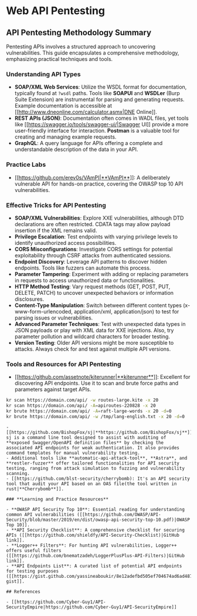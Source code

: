 # Web API Pentesting


## API Pentesting Methodology Summary

Pentesting APIs involves a structured approach to uncovering vulnerabilities. This guide encapsulates a comprehensive methodology, emphasizing practical techniques and tools.

### **Understanding API Types**

- **SOAP/XML Web Services**: Utilize the WSDL format for documentation, typically found at `?wsdl` paths. Tools like **SOAPUI** and **WSDLer** (Burp Suite Extension) are instrumental for parsing and generating requests. Example documentation is accessible at [[http://www.dneonline.com/calculator.asmx|DNE Online]].
- **REST APIs (JSON)**: Documentation often comes in WADL files, yet tools like [[https://swagger.io/tools/swagger-ui/|Swagger UI]] provide a more user-friendly interface for interaction. **Postman** is a valuable tool for creating and managing example requests.
- **GraphQL**: A query language for APIs offering a complete and understandable description of the data in your API.

### **Practice Labs**

- [[https://github.com/erev0s/VAmPI|**VAmPI**]]: A deliberately vulnerable API for hands-on practice, covering the OWASP top 10 API vulnerabilities.

### **Effective Tricks for API Pentesting**

- **SOAP/XML Vulnerabilities**: Explore XXE vulnerabilities, although DTD declarations are often restricted. CDATA tags may allow payload insertion if the XML remains valid.
- **Privilege Escalation**: Test endpoints with varying privilege levels to identify unauthorized access possibilities.
- **CORS Misconfigurations**: Investigate CORS settings for potential exploitability through CSRF attacks from authenticated sessions.
- **Endpoint Discovery**: Leverage API patterns to discover hidden endpoints. Tools like fuzzers can automate this process.
- **Parameter Tampering**: Experiment with adding or replacing parameters in requests to access unauthorized data or functionalities.
- **HTTP Method Testing**: Vary request methods (GET, POST, PUT, DELETE, PATCH) to uncover unexpected behaviors or information disclosures.
- **Content-Type Manipulation**: Switch between different content types (x-www-form-urlencoded, application/xml, application/json) to test for parsing issues or vulnerabilities.
- **Advanced Parameter Techniques**: Test with unexpected data types in JSON payloads or play with XML data for XXE injections. Also, try parameter pollution and wildcard characters for broader testing.
- **Version Testing**: Older API versions might be more susceptible to attacks. Always check for and test against multiple API versions.

### **Tools and Resources for API Pentesting**

- [[https://github.com/assetnote/kiterunner|**kiterunner**]]: Excellent for discovering API endpoints. Use it to scan and brute force paths and parameters against target APIs.

```bash
kr scan https://domain.com/api/ -w routes-large.kite -x 20
kr scan https://domain.com/api/ -A=apiroutes-220828 -x 20
kr brute https://domain.com/api/ -A=raft-large-words -x 20 -d=0
kr brute https://domain.com/api/ -w /tmp/lang-english.txt -x 20 -d=0
```
```
- [[https://github.com/BishopFox/sj|**https://github.com/BishopFox/sj**]]: sj is a command line tool designed to assist with auditing of **exposed Swagger/OpenAPI definition files** by checking the associated API endpoints for weak authentication. It also provides command templates for manual vulnerability testing.
- Additional tools like **automatic-api-attack-tool**, **Astra**, and **restler-fuzzer** offer tailored functionalities for API security testing, ranging from attack simulation to fuzzing and vulnerability scanning.
- [[https://github.com/blst-security/cherrybomb): It's an API security tool that audit your API based on an OAS file(the tool written in rust|**Cherrybomb**]].

### **Learning and Practice Resources**

- **OWASP API Security Top 10**: Essential reading for understanding common API vulnerabilities ([[https://github.com/OWASP/API-Security/blob/master/2019/en/dist/owasp-api-security-top-10.pdf)|OWASP Top 10]].
- **API Security Checklist**: A comprehensive checklist for securing APIs ([[https://github.com/shieldfy/API-Security-Checklist)|GitHub link]].
- **Logger++ Filters**: For hunting API vulnerabilities, Logger++ offers useful filters ([[https://github.com/bnematzadeh/LoggerPlusPlus-API-Filters)|GitHub link]].
- **API Endpoints List**: A curated list of potential API endpoints for testing purposes ([[https://gist.github.com/yassineaboukir/8e12adefbd505ef704674ad6ad48743d)|GitHub gist]].

## References

- [[https://github.com/Cyber-Guy1/API-SecurityEmpire|https://github.com/Cyber-Guy1/API-SecurityEmpire]]



